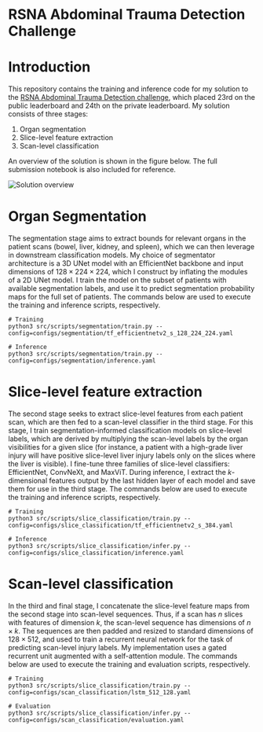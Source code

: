 # RSNA Abdominal Trauma Detection Challenge

# Introduction
This repository contains the training and inference code for my solution to the [RSNA Abdominal Trauma Detection challenge](https://www.kaggle.com/competitions/rsna-2023-abdominal-trauma-detection/overview), which placed 23rd on the public leaderboard and 24th on the private leaderboard. My solution consists of three stages: 

1. Organ segmentation
2. Slice-level feature extraction
3. Scan-level classification

An overview of the solution is shown in the figure below. The full submission notebook is also included for reference.

![Solution overview](./images/rsna_abdominal_trauma_overview.png)

# Organ Segmentation
The segmentation stage aims to extract bounds for relevant organs in the patient scans (bowel, liver, kidney, and spleen), which we can then leverage in downstream classification models. My choice of segmentator architecture is a 3D UNet model with an EfficientNet backbone and input dimensions of $128 \times 224 \times 224$, which I construct by inflating the modules of a 2D UNet model. I train the model on the subset of patients with available segmentation labels, and use it to predict segmentation probability maps for the full set of patients. The commands below are used to execute the training and inference scripts, respectively.

```
# Training
python3 src/scripts/segmentation/train.py --config=configs/segmentation/tf_efficientnetv2_s_128_224_224.yaml

# Inference
python3 src/scripts/segmentation/train.py --config=configs/segmentation/inference.yaml
```

# Slice-level feature extraction
The second stage seeks to extract slice-level features from each patient scan, which are then fed to a scan-level classifier in the third stage. For this stage, I train segmentation-informed classification models on slice-level labels, which are derived by multiplying the scan-level labels by the organ visibilities for a given slice (for instance, a patient with a high-grade liver injury will have positive slice-level liver injury labels only on the slices where the liver is visible). I fine-tune three families of slice-level classifiers: EfficientNet, ConvNeXt, and MaxViT. During inference, I extract the $k$-dimensional features output by the last hidden layer of each model and save them for use in the third stage. The commands below are used to execute the training and inference scripts, respectively.

```
# Training
python3 src/scripts/slice_classification/train.py --config=configs/slice_classification/tf_efficientnetv2_s_384.yaml

# Inference
python3 src/scripts/slice_classification/infer.py --config=configs/slice_classification/inference.yaml
```

# Scan-level classification
In the third and final stage, I concatenate the slice-level feature maps from the second stage into scan-level sequences. Thus, if a scan has $n$ slices with features of dimension $k$, the scan-level sequence has dimensions of $n \times k$. The sequences are then padded and resized to standard dimensions of $128 \times 512$, and used to train a recurrent neural network for the task of predicting scan-level injury labels. My implementation uses a gated recurrent unit augmented with a self-attention module. The commands below are used to execute the training and evaluation scripts, respectively.

```
# Training
python3 src/scripts/slice_classification/train.py --config=configs/scan_classification/lstm_512_128.yaml

# Evaluation
python3 src/scripts/slice_classification/infer.py --config=configs/scan_classification/evaluation.yaml
```
